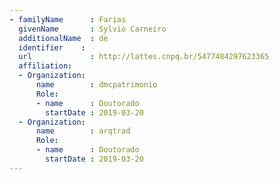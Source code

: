 ```yaml
---
- familyName      : Farias
  givenName       : Sylvio Carneiro
  additionalName  : de
  identifier    :
  url             : http://lattes.cnpq.br/5477484297623365
  affiliation:
  - Organization:
      name        : dmcpatrimonio
      Role:
      - name      : Doutorado
        startDate : 2019-03-20
  - Organization:
      name        : arqtrad
      Role:
      - name      : Doutorado
        startDate : 2019-03-20
---
```

